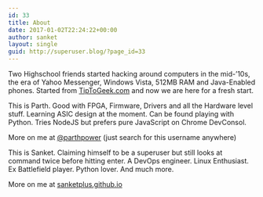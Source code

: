 ```yaml
---
id: 33
title: About
date: 2017-01-02T22:24:22+00:00
author: sanket
layout: single
guid: http://superuser.blog/?page_id=33
---
```

Two Highschool friends started hacking around computers in the mid-&#8217;10s, the era of Yahoo Messenger, Windows Vista, 512MB RAM and Java-Enabled phones. Started from [TipToGeek.com](http://tiptogeek.com) and now we are here for a fresh start.

This is Parth. Good with FPGA, Firmware, Drivers and all the Hardware level stuff. Learning ASIC design at the moment. Can be found playing with Python. Tries NodeJS but prefers pure JavaScript on Chrome DevConsol.

More on me at [@parthpower](https://github.com/parthpower) (just search for this username anywhere)

This is Sanket. Claiming himself to be a superuser but still looks at command twice before hitting enter. A DevOps engineer. Linux Enthusiast. Ex Battlefield player. Python lover. And much more.

More on me at [sanketplus.github.io](https://sanketplus.github.io)
